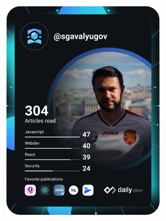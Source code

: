 <!---
- 👋 Hi, I’m @SimeonGavalyugov
- 👀 I’m interested in ...
- 🌱 I’m currently learning ...
- 💞️ I’m looking to collaborate on ...
- 📫 How to reach me ...


SimeonGavalyugov/SimeonGavalyugov is a ✨ special ✨ repository because its `README.md` (this file) appears on your GitHub profile.
You can click the Preview link to take a look at your changes.
--->

<a href="https://app.daily.dev/sgavalyugov"><img src="https://github.com/SimeonGavalyugov/SimeonGavalyugov/blob/main/devcard.svg" width="400" alt="Simeon Gavalyugov's Dev Card"/></a>
